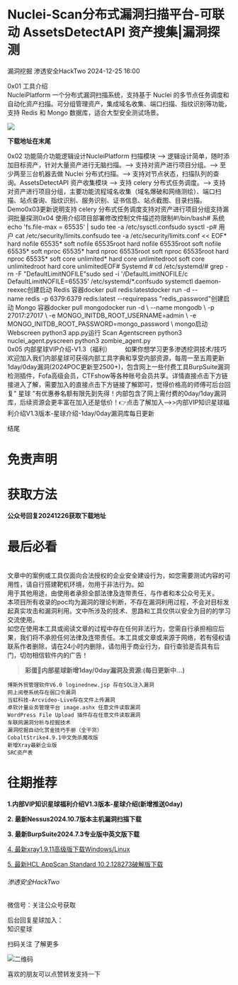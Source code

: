 #  Nuclei-Scan分布式漏洞扫描平台-可联动 AssetsDetectAPI 资产搜集|漏洞探测   
漏洞挖掘  渗透安全HackTwo   2024-12-25 16:00  
  
0x01 工具介绍   
NucleiPlatform 一个分布式漏洞扫描系统，支持基于 Nuclei 的多节点任务调度和自动化资产扫描。可分组管理资产，集成域名收集、端口扫描、指纹识别等功能，支持 Redis 和 Mongo 数据库，适合大型安全测试场景。  
  
![](https://mmbiz.qpic.cn/sz_mmbiz_png/RjOvISzUFq4NMvHns8ycIRBQ8qibSk8kRAL4FVIPyN0BjiadqrS9eatpAKBIJQKM89TdPCicVD53db0ne2YjF8pRA/640?wx_fmt=png&from=appmsg "")  
  
  
**下载地址在末尾**  
  
0x02 功能简介功能逻辑设计NucleiPlatform 扫描模块 —> 逻辑设计简单，随时添加目标资产，针对大量资产进行无脑扫描。—> 支持对资产进行项目分组。—> 至少两至三台机器去做 Nuclei 分布式扫描。—> 支持对节点状态，扫描队列的查询。AssetsDetectAPI 资产收集模块 —> 支持 celery 分布式任务调度。—> 支持对资产进行项目分组，主要功能流程域名收集（域名爆破和网络测绘）、端口扫描、站点查询、指纹识别、服务识别、证书信息、站点截图、目录扫描。Demo0x03更新说明支持 celery 分布式任务调度支持对资产进行项目分组支持漏洞批量探测0x04 使用介绍项目部署修改控制文件描述符限制#!/bin/bash# 系统echo 'fs.file-max = 65535' | sudo tee -a /etc/sysctl.confsudo sysctl -p# 用户 cat /etc/security/limits.confsudo tee -a /etc/security/limits.conf << EOF*               hard    nofile          65535*               soft    nofile          65535root            hard    nofile          65535root            soft    nofile          65535*               soft    nproc           65535*               hard    nproc           65535root            soft    nproc           65535root            hard    nproc           65535*               soft    core            unlimited*               hard    core            unlimitedroot            soft    core            unlimitedroot            hard    core            unlimitedEOF# Systemd  # cd /etc/systemd/# grep -rn -F "DefaultLimitNOFILE"sudo sed -i '/DefaultLimitNOFILE/c DefaultLimitNOFILE=65535' /etc/systemd/*.confsudo systemctl daemon-reexec创建启动 Redis 容器docker pull redis:latestdocker run -d --name redis -p 6379:6379 redis:latest --requirepass "redis_password"创建启动 Mongo 容器docker pull mongodocker run -d \  --name mongodb \  -p 27017:27017 \  -e MONGO_INITDB_ROOT_USERNAME=admin \  -e MONGO_INITDB_ROOT_PASSWORD=mongo_password \  mongo启动 Webscreen python3 app.py运行 Scan Agentscreen python3 nuclei_agent.pyscreen python3 zombie_agent.py  
0x05 内部星球VIP介绍-V1.3（福利）        如果你想学习更多渗透挖洞技术/技巧欢迎加入我们内部星球可获得内部工具字典和享受内部资源，每周一至五周更新1day/0day漏洞(2024POC更新至2500+)，包含网上一些付费工具BurpSuite漏洞检测插件，Fofa高级会员，CTFshow等各种账号会员共享。详情直接点击下方链接进入了解，需要加入的直接点击下方链接了解即可，觉得价格高的师傅可后台回复" 星球 "有优惠券名额有限先到先得！内部包含了网上需付费的0day/1day漏洞库，后续资源会更丰富在加入还是低价！👉点击了解加入-->>内部VIP知识星球福利介绍V1.3版本-星球介绍-1day/0day漏洞库每日更新  
  
  
结尾  
  
# 免责声明  
  
  
# 获取方法  
  
  
**公众号回复20241226获取下载地址**  
  
# 最后必看  
  
  
      
文章中的案例或工具仅面向合法授权的企业安全建设行为，如您需要测试内容的可用性，请自行搭建靶机环境，勿用于非法行为。如  
用于其他用途，由使用者承担全部法律及连带责任，与作者和本公众号无关。  
本项目所有收录的poc均为漏洞的理论判断，不存在漏洞利用过程，不会对目标发起真实攻击和漏洞利用。文中所涉及的技术、思路和工具仅供以安全为目的的学习交流使用。  
如您在使用本工具或阅读文章的过程中存在任何非法行为，您需自行承担相应后果，我们将不承担任何法律及连带责任。本工具或文章或来源于网络，若有侵权请联系作者删除，请在24小时内删除，请勿用于商业行为，自行查验是否具有后门，切勿相信软件内的广告！  
  
> **彩蛋🌟内部星球新增1day/0day漏洞及资源:(每日更新中...)**  
  
  
```
博斯外贸管理软件V6.0 loginednew.jsp 存在SQL注入漏洞
网上阅卷系统存在弱口令漏洞
当虹科技-Arcvideo-Live存在文件上传漏洞
卓软计量业务管理平台 image.ashx 任意文件读取漏洞
WordPress File Upload 插件存在任意文件读取漏洞
车联网漏洞分析与挖掘技术
漏洞挖掘自动化赏金技巧手册（全干货）
CobaltStrike4.9.1中文免杀魔改版
新增Xray最新企业版
SRC资产表
```  
  
  
  
  
# 往期推荐  
  
  
**1.内部VIP知识星球福利介绍V1.3版本-‍星球介绍(新增推送0day)**  
  
**2. 最新Nessus2024.10.7版本主机漏洞扫描下载**  
  
**3. 最新BurpSuite2024.7.3专业版中英文版下载**  
  
[4. 最新xray1.9.11高级版下载Windows/Linux](http://mp.weixin.qq.com/s?__biz=Mzg3ODE2MjkxMQ==&mid=2247483882&idx=1&sn=e1bf597eb73ee7881ae132cc99ac0c8e&chksm=cf16a75af8612e4c73eda9f52218ccfc6de72725eb37aff59e181435de095b71e653b446c521&scene=21#wechat_redirect)  
  
  
[5. 最新HCL AppScan Standard 10.2.128273破解版下载](http://mp.weixin.qq.com/s?__biz=Mzg3ODE2MjkxMQ==&mid=2247483850&idx=1&sn=8fad4ed1e05443dce28f6ee6d89ab920&chksm=cf16a77af8612e6c688c55f7a899fe123b0f71735eb15988321d0bd4d14363690c96537bc1fb&scene=21#wechat_redirect)  
  
  
  
###### 渗透安全HackTwo  
  
  
微信号：关注公众号获取  
  
后台回复星球加入：  
知识星球  
  
扫码关注 了解更多  
  
![](https://mmbiz.qpic.cn/sz_mmbiz_png/RjOvISzUFq6qFFAxdkV2tgPPqL76yNTw38UJ9vr5QJQE48ff1I4Gichw7adAcHQx8ePBPmwvouAhs4ArJFVdKkw/640?wx_fmt=png "二维码")  
  
  
  
喜欢的朋友可以点赞转发支持一下  
  
  
